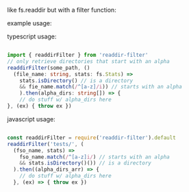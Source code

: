 like fs.readdir but with a filter function:

example usage: 

typescript usage:
```typescript

import { readdirFilter } from 'readdir-filter'
// only retrieve directories that start with an alpha
readdirFilter(some_path, ()
  (file_name: string, stats: fs.Stats) =>
    stats.isDirectory() // is a directory
    && fie_name.match(/^[a-z]/i)) // starts with an alpha
    ).then(alpha_dirs: string[]) => {
    // do stuff w/ alpha_dirs here
}, (ex) { throw ex })

```

javascript usage:
```javascript

const readdirFilter = require('readdir-filter').default
readdirFilter('tests/', (
  (fso_name, stats) =>
    fso_name.match(/^[a-z]i/) // starts with an alpha
    && stats.isDirectory()()) // is a directory
  ).then((alpha_dirs_arr) => {
    // do stuff w/ alpha_dirs here
  }, (ex) => { throw ex })
```